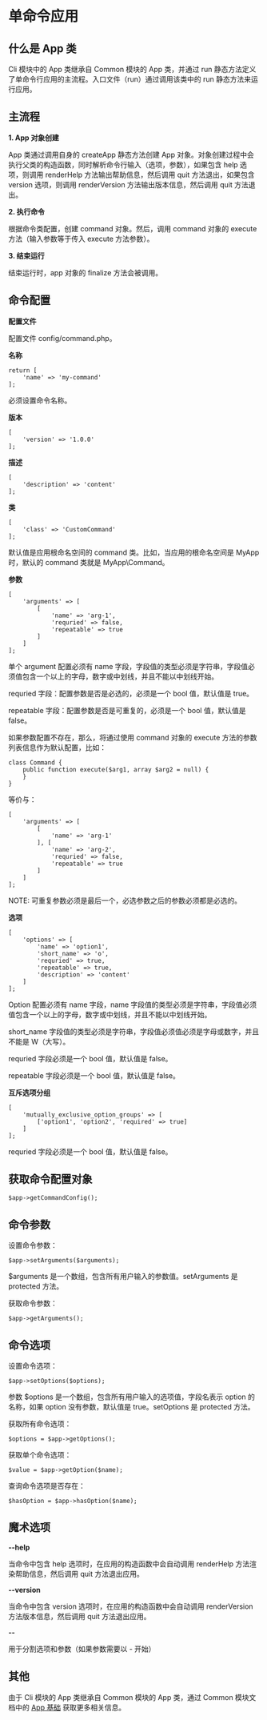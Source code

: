 # 单命令应用
## 什么是 App 类
Cli 模块中的 App 类继承自 Common 模块的 App 类，并通过 run 静态方法定义了单命令行应用的主流程。入口文件（run）通过调用该类中的 run 静态方法来运行应用。

## 主流程
**1. App 对象创建**

App 类通过调用自身的 createApp 静态方法创建 App 对象。对象创建过程中会执行父类的构造函数，同时解析命令行输入（选项，参数），如果包含 help 选项，则调用 renderHelp 方法输出帮助信息，然后调用 quit 方法退出，如果包含 version 选项，则调用 renderVersion 方法输出版本信息，然后调用 quit 方法退出。

**2. 执行命令**

根据命令类配置，创建 command 对象。然后，调用 command 对象的 execute 方法（输入参数等于传入 execute 方法参数）。

**3. 结束运行**

结束运行时，app 对象的 finalize 方法会被调用。

## 命令配置
**配置文件**

配置文件 config/command.php。

**名称**

```.php
return [
    'name' => 'my-command'
];
```
必须设置命令名称。

**版本**

```.php
[
    'version' => '1.0.0'
];
```

**描述**
```.php
[
    'description' => 'content'
];
```

**类**
```.php
[
    'class' => 'CustomCommand'
];
```
默认值是应用根命名空间的 command 类。比如，当应用的根命名空间是 MyApp 时，默认的 command 类就是 MyApp\Command。

**参数**
```.php
[
    'arguments' => [
        [
            'name' => 'arg-1',
            'requried' => false,
            'repeatable' => true
        ]
    ]
];
```
单个 argument 配置必须有 name 字段，字段值的类型必须是字符串，字段值必须值包含一个以上的字母，数字或中划线，并且不能以中划线开始。

requried 字段：配置参数是否是必选的，必须是一个 bool 值，默认值是 true。

repeatable 字段：配置参数是否是可重复的，必须是一个 bool 值，默认值是 false。

如果参数配置不存在，那么，将通过使用 command 对象的 execute 方法的参数列表信息作为默认配置，比如：
```.php
class Command {
    public function execute($arg1, array $arg2 = null) {
    }
}
```
等价与：
```.php
[
    'arguments' => [
        [
            'name' => 'arg-1'
        ], [
            'name' => 'arg-2',
            'requried' => false,
            'repeatable' => true
        ]
    ]
];
```
NOTE: 可重复参数必须是最后一个，必选参数之后的参数必须都是必选的。

**选项**
```.php
[
    'options' => [
        'name' => 'option1',
        'short_name' => 'o',
        'requried' => true,
        'repeatable' => true,
        'description' => 'content'
    ]
];
```

Option 配置必须有 name 字段，name 字段值的类型必须是字符串，字段值必须值包含一个以上的字母，数字或中划线，并且不能以中划线开始。

short_name 字段值的类型必须是字符串，字段值必须值必须是字母或数字，并且不能是 W（大写）。

requried 字段必须是一个 bool 值，默认值是 false。

repeatable 字段必须是一个 bool 值，默认值是 false。

**互斥选项分组**
```.php
[
    'mutually_exclusive_option_groups' => [
        ['option1', 'option2', 'required' => true]
    ]
];
```

requried 字段必须是一个 bool 值，默认值是 false。

## 获取命令配置对象
```.php
$app->getCommandConfig();
```

## 命令参数
设置命令参数：
```.php
$app->setArguments($arguments);
```
$arguments 是一个数组，包含所有用户输入的参数值。setArguments 是 protected 方法。

获取命令参数：
```.php
$app->getArguments();
```
## 命令选项
设置命令选项：
```.php
$app->setOptions($options);
```
参数 $options 是一个数组，包含所有用户输入的选项值，字段名表示 option 的名称，如果 option 没有参数，默认值是 true。setOptions 是 protected 方法。

获取所有命令选项：
```.php
$options = $app->getOptions();
```
获取单个命令选项：
```.php
$value = $app->getOption($name);
```
查询命令选项是否存在：
```.php
$hasOption = $app->hasOption($name);
```
## 魔术选项
**--help**

当命令中包含 help 选项时，在应用的构造函数中会自动调用 renderHelp 方法渲染帮助信息，然后调用 quit 方法退出应用。 

**--version**

当命令中包含 version 选项时，在应用的构造函数中会自动调用 renderVersion 方法版本信息，然后调用 quit 方法退出应用。 

**--**

用于分割选项和参数（如果参数需要以 - 开始）

## 其他
由于 Cli 模块的 App 类继承自 Common 模块的 App 类，通过 Common 模块文档中的 [App 基础](/cn/manual/common/app_basics) 获取更多相关信息。
